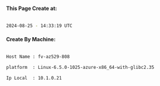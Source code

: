
   
#### This Page Create at:

```bash

2024-08-25 - 14:33:19 UTC

```

#### Create By Machine:

```bash

Host Name : fv-az529-808

platform  : Linux-6.5.0-1025-azure-x86_64-with-glibc2.35

Ip Local  : 10.1.0.21

```

